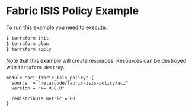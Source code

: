 <!-- BEGIN_TF_DOCS -->
# Fabric ISIS Policy Example

To run this example you need to execute:

```bash
$ terraform init
$ terraform plan
$ terraform apply
```

Note that this example will create resources. Resources can be destroyed with `terraform destroy`.

```hcl
module "aci_fabric_isis_policy" {
  source  = "netascode/fabric-isis-policy/aci"
  version = ">= 0.8.0"

  redistribute_metric = 60
}
```
<!-- END_TF_DOCS -->